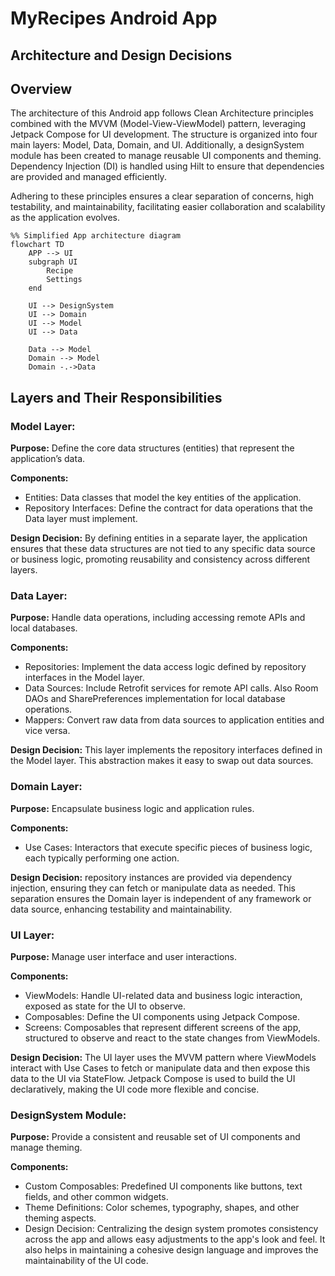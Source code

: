 # MyRecipes Android App
## Architecture and Design Decisions
## Overview
The architecture of this Android app follows Clean Architecture principles combined with the MVVM (Model-View-ViewModel) pattern, leveraging Jetpack Compose for UI development. The structure is organized into four main layers: Model, Data, Domain, and UI. Additionally, a designSystem module has been created to manage reusable UI components and theming. Dependency Injection (DI) is handled using Hilt to ensure that dependencies are provided and managed efficiently.

Adhering to these principles ensures a clear separation of concerns, high testability, and maintainability, facilitating easier collaboration and scalability as the application evolves.


```mermaid
%% Simplified App architecture diagram
flowchart TD
    APP --> UI
    subgraph UI
        Recipe
        Settings
    end
    
    UI --> DesignSystem
    UI --> Domain
    UI --> Model
    UI --> Data
    
    Data --> Model
    Domain --> Model
    Domain -.->Data

```

## Layers and Their Responsibilities
### Model Layer:
**Purpose:** Define the core data structures (entities) that represent the application’s data. 

**Components:** 
* Entities: Data classes that model the key entities of the application.
* Repository Interfaces: Define the contract for data operations that the Data layer must implement.
 
**Design Decision:** By defining entities in a separate layer, the application ensures that these data structures are not tied to any specific data source or business logic, promoting reusability and consistency across different layers.

### Data Layer:
**Purpose:** Handle data operations, including accessing remote APIs and local databases.

**Components:**
* Repositories: Implement the data access logic defined by repository interfaces in the Model layer.
* Data Sources: Include Retrofit services for remote API calls. Also Room DAOs and SharePreferences implementation for local database operations.
* Mappers: Convert raw data from data sources to application entities and vice versa.

**Design Decision:** This layer implements the repository interfaces defined in the Model layer. This abstraction makes it easy to swap out data sources.

### Domain Layer:

**Purpose:** Encapsulate business logic and application rules.

**Components:**
* Use Cases: Interactors that execute specific pieces of business logic, each typically performing one action.

**Design Decision:** repository instances are provided via dependency injection, ensuring they can fetch or manipulate data as needed. This separation ensures the Domain layer is independent of any framework or data source, enhancing testability and maintainability.

### UI Layer:

**Purpose:** Manage user interface and user interactions.

**Components:**

* ViewModels: Handle UI-related data and business logic interaction, exposed as state for the UI to observe.
* Composables: Define the UI components using Jetpack Compose.
* Screens: Composables that represent different screens of the app, structured to observe and react to the state changes from ViewModels.

**Design Decision:** The UI layer uses the MVVM pattern where ViewModels interact with Use Cases to fetch or manipulate data and then expose this data to the UI via StateFlow. Jetpack Compose is used to build the UI declaratively, making the UI code more flexible and concise.

### DesignSystem Module:

**Purpose:** Provide a consistent and reusable set of UI components and manage theming.

**Components:**

* Custom Composables: Predefined UI components like buttons, text fields, and other common widgets.
* Theme Definitions: Color schemes, typography, shapes, and other theming aspects.
* Design Decision: Centralizing the design system promotes consistency across the app and allows easy adjustments to the app's look and feel. It also helps in maintaining a cohesive design language and improves the maintainability of the UI code.
